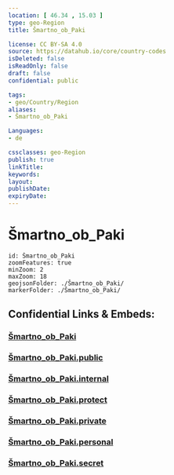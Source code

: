 ```yaml
---
location: [ 46.34 , 15.03 ] 
type: geo-Region
title: Šmartno_ob_Paki

license: CC BY-SA 4.0
source: https://datahub.io/core/country-codes
isDeleted: false
isReadOnly: false
draft: false
confidential: public

tags:
- geo/Country/Region
aliases:
- Šmartno_ob_Paki

Languages:
- de

cssclasses: geo-Region
publish: true
linkTitle: 
keywords: 
layout: 
publishDate: 
expiryDate: 
---
```


# Šmartno_ob_Paki

```leaflet
id: Šmartno_ob_Paki
zoomFeatures: true 
minZoom: 2 
maxZoom: 18
geojsonFolder: ./Šmartno_ob_Paki/
markerFolder: ./Šmartno_ob_Paki/
```


## Confidential Links & Embeds: 

### [Šmartno_ob_Paki](/_Standards/Earth/Continent/Europe/Europe~Central/Slovenia/Regions~Slovenia/Savinjska/counties~Savinjska/Šmartno_ob_Paki.md) 

### [Šmartno_ob_Paki.public](/_public/Earth/Continent/Europe/Europe~Central/Slovenia/Regions~Slovenia/Savinjska/counties~Savinjska/Šmartno_ob_Paki.public.md) 

### [Šmartno_ob_Paki.internal](/_internal/Earth/Continent/Europe/Europe~Central/Slovenia/Regions~Slovenia/Savinjska/counties~Savinjska/Šmartno_ob_Paki.internal.md) 

### [Šmartno_ob_Paki.protect](/_protect/Earth/Continent/Europe/Europe~Central/Slovenia/Regions~Slovenia/Savinjska/counties~Savinjska/Šmartno_ob_Paki.protect.md) 

### [Šmartno_ob_Paki.private](/_private/Earth/Continent/Europe/Europe~Central/Slovenia/Regions~Slovenia/Savinjska/counties~Savinjska/Šmartno_ob_Paki.private.md) 

### [Šmartno_ob_Paki.personal](/_personal/Earth/Continent/Europe/Europe~Central/Slovenia/Regions~Slovenia/Savinjska/counties~Savinjska/Šmartno_ob_Paki.personal.md) 

### [Šmartno_ob_Paki.secret](/_secret/Earth/Continent/Europe/Europe~Central/Slovenia/Regions~Slovenia/Savinjska/counties~Savinjska/Šmartno_ob_Paki.secret.md)

